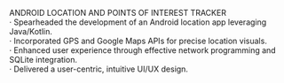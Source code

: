 ANDROID LOCATION AND POINTS OF INTEREST TRACKER <br/>
·	Spearheaded the development of an Android location app leveraging Java/Kotlin. <br/>
·	Incorporated GPS and Google Maps APIs for precise location visuals. <br/>
·	Enhanced user experience through effective network programming and SQLite integration. <br/>
·	Delivered a user-centric, intuitive UI/UX design. <br/>
